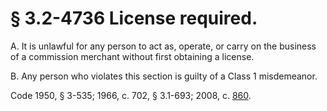 # § 3.2-4736 License required.

<p>A. It is unlawful for any person to act as, operate, or carry on the business of a commission merchant without first obtaining a license.</p><p>B. Any person who violates this section is guilty of a Class 1 misdemeanor.</p><p>Code 1950, § 3-535; 1966, c. 702, § 3.1-693; 2008, c. <a href='http://lis.virginia.gov/cgi-bin/legp604.exe?081+ful+CHAP0860'>860</a>.</p>